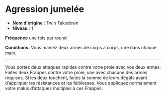 # Agression jumelée

 * **Nom d'origine** : Twin Takedown
 * **Niveau** : 1


<p><strong>Fréquence</strong> une fois par round</p>
<p><strong>Conditions.</strong> Vous maniez deux armes de corps à corps, une dans chaque main.</p>
<hr>
<p>Vous portez deux attaques rapides contre votre proie avec vos deux armes. Faites deux Frappes contre votre proie, une avec chacune des armes requises. Si les deux touchent, faites la somme de leurs dégâts avant d’appliquer les résistances et les faiblesses. Vous appliquez normalement votre malus d’attaques multiples à ces Frappes.</p>